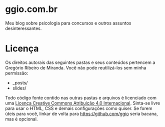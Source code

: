 # ggio.com.br

Meu blog sobre psicologia para concursos e outros assuntos desinteressantes.

# Licença

Os direitos autorais das seguintes pastas e seus conteúdos pertencem a Gregório Ribeiro de Miranda. Você não pode reutilizá-los sem minha permissão: 

* _posts/
* slides/

Todo código fonte contido nas outras pastas e arquivos é licenciado com uma [Licença Creative Commons Atribuição 4.0 Internacional](http://creativecommons.org/licenses/by-nc/4.0/). Sinta-se livre para usar o HTML, CSS e demais configurações como quiser. Se forem úteis para você, linkar de volta para https://github.com/ggio seria bacana, mas é opcional.

